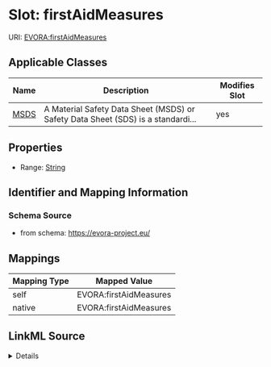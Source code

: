 

# Slot: firstAidMeasures



URI: [EVORA:firstAidMeasures](https://evora-project.eu/firstAidMeasures)



<!-- no inheritance hierarchy -->





## Applicable Classes

| Name | Description | Modifies Slot |
| --- | --- | --- |
| [MSDS](MSDS.md) | A Material Safety Data Sheet (MSDS) or Safety Data Sheet (SDS) is a standardi... |  yes  |







## Properties

* Range: [String](String.md)





## Identifier and Mapping Information







### Schema Source


* from schema: https://evora-project.eu/




## Mappings

| Mapping Type | Mapped Value |
| ---  | ---  |
| self | EVORA:firstAidMeasures |
| native | EVORA:firstAidMeasures |




## LinkML Source

<details>
```yaml
name: firstAidMeasures
from_schema: https://evora-project.eu/
rank: 1000
alias: firstAidMeasures
domain_of:
- MSDS
range: string

```
</details>